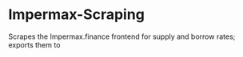 # Impermax-Scraping
Scrapes the Impermax.finance frontend for supply and borrow rates; exports them to 
